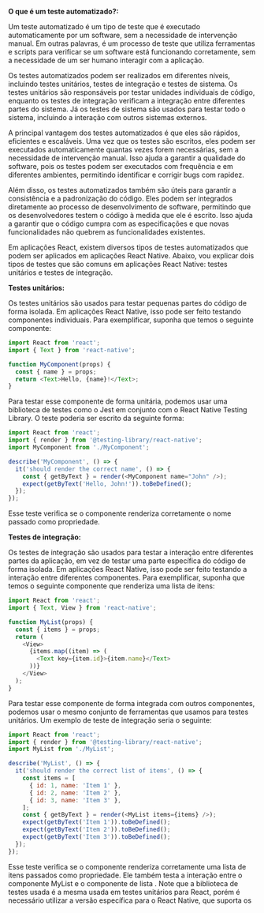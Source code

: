   **O que é um teste automatizado?:**
  
  Um teste automatizado é um tipo de teste que é executado automaticamente por um software, sem a necessidade de intervenção manual. Em outras palavras, é um processo de teste que utiliza ferramentas e scripts para verificar se um software está funcionando corretamente, sem a necessidade de um ser humano interagir com a aplicação.

  Os testes automatizados podem ser realizados em diferentes níveis, incluindo testes unitários, testes de integração e testes de sistema. Os testes unitários são responsáveis por testar unidades individuais de código, enquanto os testes de integração verificam a integração entre diferentes partes do sistema. Já os testes de sistema são usados para testar todo o sistema, incluindo a interação com outros sistemas externos.

  A principal vantagem dos testes automatizados é que eles são rápidos, eficientes e escaláveis. Uma vez que os testes são escritos, eles podem ser executados automaticamente quantas vezes forem necessárias, sem a necessidade de intervenção manual. Isso ajuda a garantir a qualidade do software, pois os testes podem ser executados com frequência e em diferentes ambientes, permitindo identificar e corrigir bugs com rapidez.

  Além disso, os testes automatizados também são úteis para garantir a consistência e a padronização do código. Eles podem ser integrados diretamente ao processo de desenvolvimento de software, permitindo que os desenvolvedores testem o código à medida que ele é escrito. Isso ajuda a garantir que o código cumpra com as especificações e que novas funcionalidades não quebrem as funcionalidades existentes.
  
  Em aplicações React, existem diversos tipos de testes automatizados que podem ser aplicados em aplicações React Native. Abaixo, vou explicar dois tipos de testes que são comuns em aplicações React Native: testes unitários e testes de integração.

  **Testes unitários:**

  Os testes unitários são usados para testar pequenas partes do código de forma isolada. Em aplicações React Native, isso pode ser feito testando componentes individuais. Para exemplificar, suponha que temos o seguinte componente:

```js
import React from 'react';
import { Text } from 'react-native';

function MyComponent(props) {
  const { name } = props;
  return <Text>Hello, {name}!</Text>;
}
```
  Para testar esse componente de forma unitária, podemos usar uma biblioteca de testes como o Jest em conjunto com o React Native Testing Library. O teste poderia ser escrito da seguinte forma:
  
```js
import React from 'react';
import { render } from '@testing-library/react-native';
import MyComponent from './MyComponent';

describe('MyComponent', () => {
  it('should render the correct name', () => {
    const { getByText } = render(<MyComponent name="John" />);
    expect(getByText('Hello, John!')).toBeDefined();
  });
});
```

  Esse teste verifica se o componente renderiza corretamente o nome passado como propriedade.

  **Testes de integração:**

  Os testes de integração são usados para testar a interação entre diferentes partes da aplicação, em vez de testar uma parte específica do código de forma isolada. Em aplicações React Native, isso pode ser feito testando a interação entre diferentes componentes. Para exemplificar, suponha que temos o seguinte componente que renderiza uma lista de itens:
  
```js
import React from 'react';
import { Text, View } from 'react-native';

function MyList(props) {
  const { items } = props;
  return (
    <View>
      {items.map((item) => (
        <Text key={item.id}>{item.name}</Text>
      ))}
    </View>
  );
}
```

  Para testar esse componente de forma integrada com outros componentes, podemos usar o mesmo conjunto de ferramentas que usamos para testes unitários. Um exemplo de teste de integração seria o seguinte:
  
```js
import React from 'react';
import { render } from '@testing-library/react-native';
import MyList from './MyList';

describe('MyList', () => {
  it('should render the correct list of items', () => {
    const items = [
      { id: 1, name: 'Item 1' },
      { id: 2, name: 'Item 2' },
      { id: 3, name: 'Item 3' },
    ];
    const { getByText } = render(<MyList items={items} />);
    expect(getByText('Item 1')).toBeDefined();
    expect(getByText('Item 2')).toBeDefined();
    expect(getByText('Item 3')).toBeDefined();
  });
});
```
  Esse teste verifica se o componente renderiza corretamente uma lista de itens passados como propriedade. Ele também testa a interação entre o componente MyList e o componente de lista <View>. Note que a biblioteca de testes usada é a mesma usada em testes unitários para React, porém é necessário utilizar a versão específica para o React Native, que suporta os
```js
```
